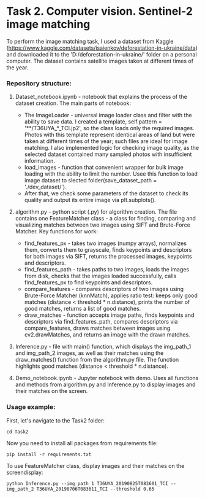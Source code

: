 # Task 2. Computer vision. Sentinel-2 image matching
To perform the image matching task, I used a dataset from Kaggle (https://www.kaggle.com/datasets/isaienkov/deforestation-in-ukraine/data) and downloaded it to the 'D:/deforestation-in-ukraine/' folder on a personal computer. The dataset contains satellite images taken at different times of the year.

### Repository structure:
1) Dataset_notebook.ipynb - notebook that explains the process of the dataset creation. The main parts of notebook:
   - The ImageLoader - universal image loader class and filter with the ability to save data.
   I created a template, self.pattern = '**/T36UYA_*_TCI.jp2', so the class loads only the required images. Photos with this template represent identical areas of land but were taken at different times of the year; such files are ideal for image matching.
   I also implemented logic for checking image quality, as the selected dataset contained many sampled photos with insufficient information.
   - load_images - function that convenient wrapper for bulk image loading with the ability to limit the number. Usee this function to load image dataset to slected folder(save_dataset_path = './dev_dataset/').
   - After that, we check some parameters of the dataset to check its quality and output its entire image via plt.subplots().

2) algorithm.py - python script (.py) for algorithm creation. The file contains one FeatureMatcher class - a class for finding, comparing and visualizing matches between two images using SIFT and Brute-Force Matcher. Key functions for work:
   - find_features_px - takes two images (numpy arrays), normalizes them, converts them to grayscale, finds keypoints and descriptors for both images via SIFT, returns the processed images, keypoints and descriptors.
   - find_features_path - takes paths to two images, loads the images from disk, checks that the images loaded successfully, calls find_features_px to find keypoints and descriptors.
   - compare_features - compares descriptors of two images using Brute-Force Matcher (knnMatch), applies ratio test: keeps only good matches (distance < threshold * n.distance), prints the number of good matches, returns a list of good matches.
   - draw_matches - function accepts image paths, finds keypoints and descriptors via find_features_path, compares descriptors via compare_features, draws matches between images using cv2.drawMatches, and returns an image with the drawn matches.

3) Inference.py - file with main() function, which displays the img_path_1 and img_path_2 images, as well as their matches using the draw_matches() function from the algorithm.py file. The function highlights good matches (distance < threshold * n.distance).

4) Demo_notebook.ipynb - Jupyter notebook with demo. Uses all functions and methods from algorithm.py and Inference.py to display images and their matches on the screen.



### Usage example:
First, let's navigate to the Task2 folder:
```
cd Task2
```

Now you need to install all packages from requirements file:
```
pip install -r requirements.txt
```

To use FeatureMatcher class, display images and their matches on the screendisplay:
```
python Inference.py --img_path_1 T36UYA_20190825T083601_TCI --img_path_2 T36UYA_20190706T083611_TCI --threshold 0.65
```